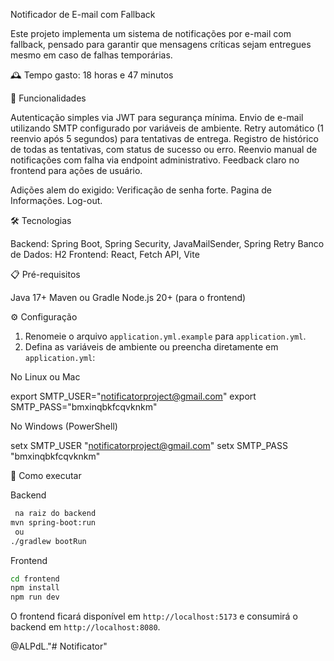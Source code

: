  Notificador de E-mail com Fallback

Este projeto implementa um sistema de notificações por e-mail com fallback, pensado para garantir que mensagens críticas sejam entregues mesmo em caso de falhas temporárias.

 🕰️ Tempo gasto:
 18 horas e 47 minutos

 🚀 Funcionalidades

Autenticação simples via JWT para segurança mínima.
 Envio de e-mail utilizando SMTP configurado por variáveis de ambiente.
 Retry automático (1 reenvio após 5 segundos) para tentativas de entrega.
 Registro de histórico de todas as tentativas, com status de sucesso ou erro.
 Reenvio manual de notificações com falha via endpoint administrativo.
 Feedback claro no frontend para ações de usuário.

Adições alem do exigido:
Verificação de senha forte.
Pagina de Informações.
Log-out.

 🛠️ Tecnologias

 Backend: Spring Boot, Spring Security, JavaMailSender, Spring Retry
 Banco de Dados: H2
 Frontend: React, Fetch API, Vite

 📋 Pré-requisitos

 Java 17+
 Maven ou Gradle
 Node.js 20+ (para o frontend)

 ⚙️ Configuração

1. Renomeie o arquivo `application.yml.example` para `application.yml`.
2. Defina as variáveis de ambiente ou preencha diretamente em `application.yml`:

 No Linux ou Mac

export SMTP_USER="notificatorproject@gmail.com"
export SMTP_PASS="bmxinqbkfcqvknkm"

 No Windows (PowerShell)

setx SMTP_USER "notificatorproject@gmail.com"
setx SMTP_PASS "bmxinqbkfcqvknkm"

 🚀 Como executar

 Backend

```bash
 na raiz do backend
mvn spring-boot:run
 ou
./gradlew bootRun
```

 Frontend

```bash
cd frontend
npm install
npm run dev
```

O frontend ficará disponível em `http://localhost:5173` e consumirá o backend em `http://localhost:8080`.

@ALPdL."# Notificator" 
